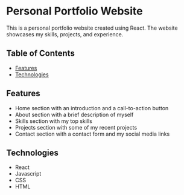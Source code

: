 # Personal Portfolio Website

This is a personal portfolio website created using React. The website showcases my skills, projects, and experience.

## Table of Contents

- [Features](#features)
- [Technologies](#technologies)

## Features

- Home section with an introduction and a call-to-action button
- About section with a brief description of myself
- Skills section with my top skills
- Projects section with some of my recent projects
- Contact section with a contact form and my social media links

## Technologies

- React
- Javascript
- CSS
- HTML
